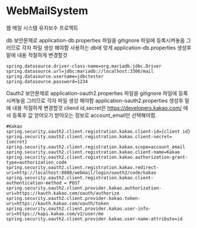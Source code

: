 # WebMailSystem
웹 메일 시스템 유지보수 프로젝트

db 보안문제로 application-db.properties 파일을 gitignore 파일에 등록시켜놓음 그러므로 각자 파일 생성 해야함
사용하는 db에 맞게 application-db.properties 생성후 밑에 내용 적절하게 변경할것
```
spring.datasource.driver-class-name=org.mariadb.jdbc.Driver
spring.datasource.url=jdbc:mariadb://localhost:3306/mail
spring.datasource.username=jdbctester
spring.datasource.password=1234
```

Oauth2 보안문제로 application-oauth2.properties 파일을 gitignore 파일에 등록시켜놓음 그러므로 각자 파일 생성 해야함
application-oauth2.properties 생성후 밑에 내용 적절하게 변경할것
cliend id,secret은 https://developers.kakao.com/ 에서 등록후 값 얻어오기
받아오는 정보로 account_email만 선택해야함.
```
#Kakao
spring.security.oauth2.client.registration.kakao.client-id={client id}
spring.security.oauth2.client.registration.kakao.client-secret={secret}
spring.security.oauth2.client.registration.kakao.scope=account_email
spring.security.oauth2.client.registration.kakao.client-name=Kakao
spring.security.oauth2.client.registration.kakao.authorization-grant-type=authorization_code
spring.security.oauth2.client.registration.kakao.redirect-uri=http://localhost:8888/webmail/login/oauth2/code/kakao
spring.security.oauth2.client.registration.kakao.client-authentication-method = POST
spring.security.oauth2.client.provider.kakao.authorization-uri=https://kauth.kakao.com/oauth/authorize
spring.security.oauth2.client.provider.kakao.token-uri=https://kauth.kakao.com/oauth/token
spring.security.oauth2.client.provider.kakao.user-info-uri=https://kapi.kakao.com/v2/user/me
spring.security.oauth2.client.provider.kakao.user-name-attribute=id
```

